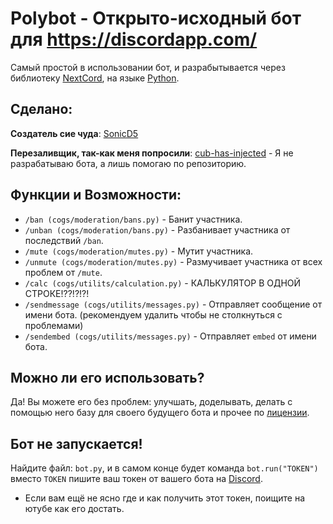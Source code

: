 # Polybot - Открыто-исходный бот для https://discordapp.com/
Самый простой в использовании бот, и разрабытывается через библиотеку [NextCord](https://github.com/nextcord/nextcord), на языке [Python](https://www.python.org/).

## Сделано:
**Создатель сие чуда**:
[SonicD5](https://github.com/SonicD5)

**Перезаливщик, так-как меня попросили**:
[cub-has-injected](https://github.com/cub-has-injected) - Я не разрабатываю бота, а лишь помогаю по репозиторию.

## Функции и Возможности:
- `/ban (cogs/moderation/bans.py)` - Банит участника.
- `/unban (cogs/moderation/bans.py)` - Разбанивает участника от последствий `/ban`.
- `/mute (cogs/moderation/mutes.py)` - Мутит участника.
- `/unmute (cogs/moderation/mutes.py)` - Размучивает участника от всех проблем от `/mute`.
- `/calc (cogs/utilits/calculation.py)` - КАЛЬКУЛЯТОР В ОДНОЙ СТРОКЕ!??!?!?!
- `/sendmessage (cogs/utilits/messages.py)` - Отправляет сообщение от имени бота. (рекомендуем удалить чтобы не столкнуться с проблемами)
- `/sendembed (cogs/utilits/messages.py)` - Отправляет `embed` от имени бота.

## Можно ли его использовать?
Да! Вы можете его без проблем: улучшать, доделывать, делать с помощью него базу для своего будущего бота и прочее по [лицензии](https://github.com/cub-has-injected/polybot/blob/main/LICENSE).

## Бот не запускается!
Найдите файл: `bot.py`, и в самом конце будет команда `bot.run("TOKEN")` вместо `TOKEN` пишите ваш токен от вашего бота на [Discord](https://discord.com/developers/applications).
- Если вам ещё не ясно где и как получить этот токен, поищите на ютубе как его достать.
